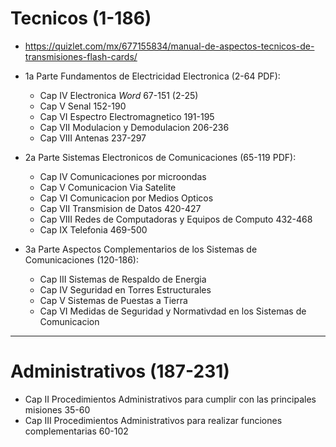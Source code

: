 # Tecnicos (1-186)
  - https://quizlet.com/mx/677155834/manual-de-aspectos-tecnicos-de-transmisiones-flash-cards/
  
  - 1a Parte Fundamentos de Electricidad Electronica (2-64 PDF):
    - Cap IV   Electronica *Word* 67-151 (2-25)
	- Cap V    Senal                        152-190 
	- Cap VI   Espectro Electromagnetico    191-195
	- Cap VII  Modulacion y Demodulacion    206-236
	- Cap VIII Antenas                      237-297
  - 2a Parte Sistemas Electronicos de Comunicaciones (65-119 PDF):
    - Cap IV   Comunicaciones por microondas   
	- Cap V    Comunicacion Via Satelite
	- Cap VI   Comunicacion por Medios Opticos
	- Cap VII  Transmision de Datos         420-427
	- Cap VIII Redes de Computadoras y Equipos de Computo 432-468
	- Cap IX   Telefonia                    469-500
  - 3a Parte Aspectos Complementarios de los Sistemas de Comunicaciones	(120-186):
    - Cap III  Sistemas de Respaldo de Energia 	
	- Cap IV   Seguridad en Torres Estructurales
	- Cap V    Sistemas de Puestas a Tierra
    - Cap VI   Medidas de Seguridad y Normativdad en los Sistemas de Comunicacion
  
------------------------------------------------------------------------------------  
# Administrativos (187-231)
  - Cap II Procedimientos Administrativos para cumplir con las principales misiones 35-60
  - Cap III Procedimientos Administrativos para realizar funciones complementarias 60-102
